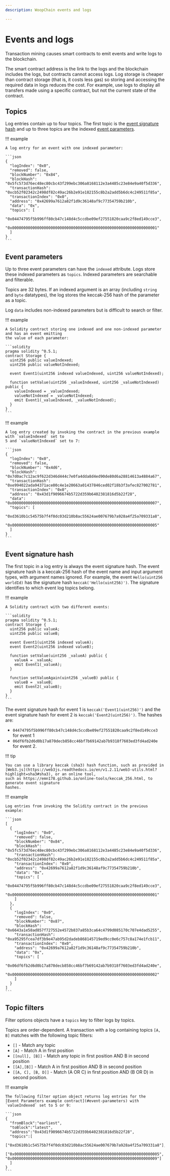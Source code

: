 ```yaml
---
description: WoopChain events and logs

---
```


# Events and logs

Transaction mining causes smart contracts to emit events and write logs to the blockchain.

The smart contract address is the link to the logs and the blockchain includes the logs, but
contracts cannot access logs. Log storage is cheaper than contract storage (that is, it costs less
gas) so storing and accessing the required data in logs reduces the cost. For example, use logs to
display all transfers made using a specific contract, but not the current state of the contract.

## Topics

Log entries contain up to four topics. The first topic is the
[event signature hash](#event-signature-hash) and up to three topics are the indexed
[event parameters](#event-parameters).

!!! example

    A log entry for an event with one indexed parameter:

    ```json
    {
      "logIndex": "0x0",
      "removed": false,
      "blockNumber": "0x84",
      "blockHash": "0x5fc573d76ec48ec80cbc43f299ebc306a8168112e3a4485c23e84e9a40f5d336",
      "transactionHash": "0xcb52f02342c2498df82c49ac26b2e91e182155c8b2a2add5b6dc4c249511f85a",
      "transactionIndex": "0x0",
      "address": "0x42699a7612a82f1d9c36148af9c77354759b210b",
      "data": "0x",
      "topics": [
        "0x04474795f5b996ff80cb47c148d4c5ccdbe09ef27551820caa9c2f8ed149cce3",
        "0x0000000000000000000000000000000000000000000000000000000000000001"
      ]
    }
    ```

## Event parameters

Up to three event parameters can have the `indexed` attribute. Logs store these indexed parameters
as `topics`. Indexed parameters are searchable and filterable.

Topics are 32 bytes. If an indexed argument is an array (including `string` and `byte` datatypes),
the log stores the keccak-256 hash of the parameter as a topic.

Log `data` includes non-indexed parameters but is difficult to search or filter.

!!! example

    A Solidity contract storing one indexed and one non-indexed parameter and has an event emitting
    the value of each parameter:

    ```solidity
    pragma solidity ^0.5.1;
    contract Storage {
      uint256 public valueIndexed;
      uint256 public valueNotIndexed;

      event Event1(uint256 indexed valueIndexed, uint256 valueNotIndexed);

      function setValue(uint256 _valueIndexed, uint256 _valueNotIndexed) public {
        valueIndexed = _valueIndexed;
        valueNotIndexed = _valueNotIndexed;
        emit Event1(_valueIndexed, _valueNotIndexed);
      }
    }
    ```

!!! example

    A log entry created by invoking the contract in the previous example with `valueIndexed` set to
    5 and `valueNotIndexed` set to 7:

    ```json
    {
      "logIndex": "0x0",
      "removed": false,
      "blockNumber": "0x4d6",
      "blockHash": "0x7d0ac7c12ac9f622d346d444c7e0fa4dda8d4ed90de80d6a28814613a4884a67",
      "transactionHash": "0xe994022ada94371ace00c4e1e20663a01437846ced02f18b3f3afec827002781",
      "transactionIndex": "0x0",
      "address": "0x43d1f9096674b5722d359b6402381816d5b22f28",
      "data": "0x0000000000000000000000000000000000000000000000000000000000000007",
      "topics": [
        "0xd3610b1c54575b7f4f0dc03d210b8ac55624ae007679b7a928a4f25a709331a8",
        "0x0000000000000000000000000000000000000000000000000000000000000005"
      ]
    }
    ```

## Event signature hash

The first topic in a log entry is always the event signature hash. The event signature hash is
a keccak-256 hash of the event name and input argument types, with argument names ignored. For
example, the event `Hello(uint256 worldId)` has the signature hash `keccak('Hello(uint256)')`. The
signature identifies to which event log topics belong.

!!! example

    A Solidity contract with two different events:

    ```solidity
    pragma solidity ^0.5.1;
    contract Storage {
      uint256 public valueA;
      uint256 public valueB;

      event Event1(uint256 indexed valueA);
      event Event2(uint256 indexed valueB);

      function setValue(uint256 _valueA) public {
        valueA = _valueA;
        emit Event1(_valueA);
      }

      function setValueAgain(uint256 _valueB) public {
        valueB = _valueB;
        emit Event2(_valueB);
      }
    }
    ```

The event signature hash for event 1 is `keccak('Event1(uint256)')` and the event signature hash
for event 2 is `keccak('Event2(uint256)')`. The hashes are:

* `04474795f5b996ff80cb47c148d4c5ccdbe09ef27551820caa9c2f8ed149cce3` for event 1
* `06df6fb2d6d0b17a870decb858cc46bf7b69142ab7b9318f7603ed3fd4ad240e` for event 2.

!!! tip

    You can use a library keccak (sha3) hash function, such as provided in
    [Web3.js](https://web3js.readthedocs.io/en/v1.2.11/web3-utils.html?highlight=sha3#sha3), or an online tool,
    such as https://emn178.github.io/online-tools/keccak_256.html, to generate event signature
    hashes.

!!! example

    Log entries from invoking the Solidity contract in the previous example:

    ```json
    [
      {
        "logIndex": "0x0",
        "removed": false,
        "blockNumber": "0x84",
        "blockHash": "0x5fc573d76ec48ec80cbc43f299ebc306a8168112e3a4485c23e84e9a40f5d336",
        "transactionHash": "0xcb52f02342c2498df82c49ac26b2e91e182155c8b2a2add5b6dc4c249511f85a",
        "transactionIndex": "0x0",
        "address": "0x42699a7612a82f1d9c36148af9c77354759b210b",
        "data": "0x",
        "topics": [
          "0x04474795f5b996ff80cb47c148d4c5ccdbe09ef27551820caa9c2f8ed149cce3",
          "0x0000000000000000000000000000000000000000000000000000000000000001"
        ]
      },
      {
        "logIndex": "0x0",
        "removed": false,
        "blockNumber": "0x87",
        "blockHash": "0x6643a1e58ad857f727552e4572b837a85b3ca64c4799d085170c707e4dad5255",
        "transactionHash": "0xa95295fcea7df3b9e47ab95d2dadeb868145719ed9cc0e6c757c8a174e1fcb11",
        "transactionIndex": "0x0",
        "address": "0x42699a7612a82f1d9c36148af9c77354759b210b",
        "data": "0x",
        "topics": [
          "0x06df6fb2d6d0b17a870decb858cc46bf7b69142ab7b9318f7603ed3fd4ad240e",
          "0x0000000000000000000000000000000000000000000000000000000000000002"
        ]
      }
    ]
    ```

## Topic filters

Filter options objects have a `topics` key to filter logs by topics.

Topics are order-dependent. A transaction with a log containing topics `[A, B]` matches with the
following topic filters:

* `[]` - Match any topic
* `[A]` - Match A in first position
* `[[null], [B]]` - Match any topic in first position AND B in second position
* `[[A],[B]]` - Match A in first position AND B in second position
* `[[A, C], [B, D]]` - Match (A OR C) in first position AND (B OR D) in second position.

!!! example

    The following filter option object returns log entries for the
    [Event Parameters example contract](#event-parameters) with `valueIndexed` set to 5 or 9:

    ```json
    {
      "fromBlock":"earliest",
      "toBlock":"latest",
      "address":"0x43d1f9096674b5722d359b6402381816d5b22f28",
      "topics":[
        ["0xd3610b1c54575b7f4f0dc03d210b8ac55624ae007679b7a928a4f25a709331a8"],
        ["0x0000000000000000000000000000000000000000000000000000000000000005", "0x0000000000000000000000000000000000000000000000000000000000000009"]
      ]
    }
    ```
